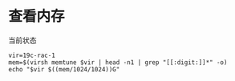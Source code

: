 # 查看内存

当前状态

```纯文本
vir=19c-rac-1
mem=$(virsh memtune $vir | head -n1 | grep "[[:digit:]]*" -o)
echo "$vir $((mem/1024/1024))G"
```
